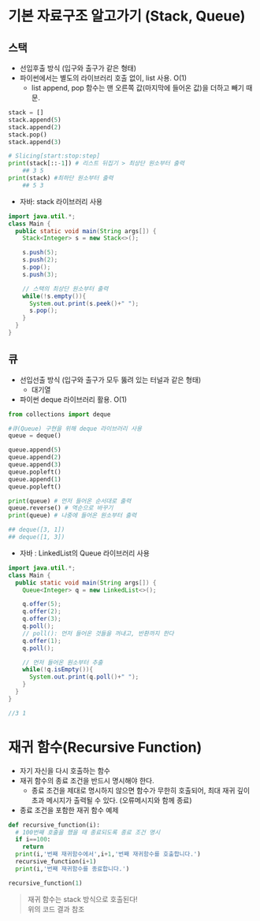 # 기본 자료구조 알고가기 (Stack, Queue)
## 스택
* 선입후출 방식 (입구와 출구가 같은 형태)
* 파이썬에서는 별도의 라이브러리 호출 없이, list 사용. O(1)
    * list append, pop 함수는 맨 오른쪽 값(마지막에 들어온 값)을 더하고 빼기 때문. 
```python
stack = []
stack.append(5)
stack.append(2)
stack.pop()
stack.append(3)

# Slicing[start:stop:step]
print(stack[::-1]) # 리스트 뒤집기 > 최상단 원소부터 출력
    ## 3 5
print(stack) #최하단 원소부터 출력
    ## 5 3
```
* 자바: stack 라이브러리 사용
```java
import java.util.*;
class Main {  
  public static void main(String args[]) { 
    Stack<Integer> s = new Stack<>();

    s.push(5);
    s.push(2);
    s.pop();
    s.push(3);

    // 스택의 최상단 원소부터 출력
    while(!s.empty()){
      System.out.print(s.peek()+" ");
      s.pop();
    }
  } 
}
```
## 큐
* 선입선출 방식 (입구와 출구가 모두 뚫려 있는 터널과 같은 형태)
    * 대기열
* 파이썬 deque 라이브러리 활용. O(1)

```python
from collections import deque

#큐(Queue) 구현을 위해 deque 라이브러리 사용
queue = deque()

queue.append(5)
queue.append(2)
queue.append(3)
queue.popleft()
queue.append(1)
queue.popleft()

print(queue) # 먼저 들어온 순서대로 출력
queue.reverse() # 역순으로 바꾸기
print(queue) # 나중에 들어온 원소부터 출력

## deque([3, 1])
## deque([1, 3])
```
* 자바 : LinkedList의 Queue 라이브러리 사용
```java
import java.util.*;
class Main {  
  public static void main(String args[]) { 
    Queue<Integer> q = new LinkedList<>();

    q.offer(5);
    q.offer(2);
    q.offer(3);
    q.poll(); 
    // poll(): 먼저 들어온 것들을 꺼내고, 반환까지 한다
    q.offer(1);
    q.poll();

    // 먼저 들어온 원소부터 추출
    while(!q.isEmpty()){
      System.out.print(q.poll()+" ");
    }
  } 
}

//3 1
```
# 재귀 함수(Recursive Function)
* 자기 자신을 다시 호출하는 함수
* 재귀 함수의 종료 조건을 반드시 명시해야 한다.
    * 종료 조건을 제대로 명시하지 않으면 함수가 무한히 호출되어, 최대 재귀 깊이 초과 메시지가 출력될 수 있다. (오류메시지와 함께 종료)
* 종료 조건을 포함한 재귀 함수 예제

```python
def recursive_function(i):
  # 100번째 호출을 했을 때 종료되도록 종료 조건 명시 
  if i==100:
    return
  print(i,'번째 재귀함수에서',i+1,'번째 재귀함수를 호출합니다.')
  recursive_function(i+1)
  print(i,'번째 재귀함수를 종료합니다.')

recursive_function(1)
```
> 재귀 함수는 stack 방식으로 호출된다! <br>
위의 코드 결과 참조

